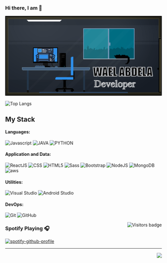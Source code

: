 ### Hi there, I am  👋

![1](https://github.com/WaelAbdella/WaelAbdella/blob/main/gifntext-gif.gif)

![Top Langs](https://github-readme-stats.vercel.app/api/top-langs/?username=WaelAbdella&theme=midnight-purple)


## My Stack

#### Languages:

![Javascript](https://www.vectorlogo.zone/logos/javascript/javascript-horizontal.svg)
![JAVA](https://www.vectorlogo.zone/logos/java/java-ar21.svg)
![PYTHON](https://www.vectorlogo.zone/logos/python/python-ar21.svg)
#### Application and Data:
![ReactJS](https://www.vectorlogo.zone/logos/reactjs/reactjs-ar21.svg)
![CSS](https://www.vectorlogo.zone/logos/netlifyapp_watercss/netlifyapp_watercss-ar21.svg)
![HTML5](https://www.vectorlogo.zone/logos/w3_html5/w3_html5-ar21.svg)
![Sass](https://www.vectorlogo.zone/logos/sass-lang/sass-lang-ar21.svg)
![Bootstrap](https://www.vectorlogo.zone/logos/getbootstrap/getbootstrap-ar21.svg)
![NodeJS](https://www.vectorlogo.zone/logos/nodejs/nodejs-ar21.svg)
![MongoDB](https://www.vectorlogo.zone/logos/mongodb/mongodb-ar21.svg)
![aws](https://www.vectorlogo.zone/logos/amazon_aws/amazon_aws-ar21.svg)

#### Utilities:

![Visual Studio](https://www.vectorlogo.zone/logos/visualstudio_code/visualstudio_code-ar21.svg)
![Android Studio](https://www.vectorlogo.zone/logos/android/android-ar21.svg)

#### DevOps:

![Git](https://www.vectorlogo.zone/logos/git-scm/git-scm-ar21.svg)
![GitHub](https://www.vectorlogo.zone/logos/github/github-ar21.svg)


<a href="https://badges.pufler.dev">
    <img align="right" src="https://badges.pufler.dev/visits/WaelAbdella/WaelAbdella?color=yellow" alt="Visitors badge" />
 </a>

[linkedin]: https://www.linkedin.com/in/wael-abdella-96a27417b/
[gmail]: mailto:waelahmed98@gmail.com
[medium]: https://tassiaaccioly.medium.com/

### Spotify Playing 🎧

[![spotify-github-profile](https://spotify-github-profile.vercel.app/api/view?uid=p8ru4v843mtb2gal096omyj2e&cover_image=true&theme=default)](https://github.com/kittinan/spotify-github-profile)

---

<img align="right" src="http://estruyf-github.azurewebsites.net/api/VisitorHit?user=WaelAbdella&repo=WaelAbdella&countColorcountColor&countColor=%237B1E7B"/>

<!--
![L1cardo's github stats](https://github-readme-stats.vercel.app/api?username=WaelAbdella&show_icons=true)
**WaelAbdella/WaelAbdella** is a ✨ _special_ ✨ repository because its `README.md` (this file) appears on your GitHub profile.

Here are some ideas to get you started:

- 🔭 I’m currently working on ...
- 🌱 I’m currently learning ...
- 👯 I’m looking to collaborate on ...
- 🤔 I’m looking for help with ...
- 💬 Ask me about ...
- 📫 How to reach me: ...
- 😄 Pronouns: ...
- ⚡ Fun fact: ...
-->

